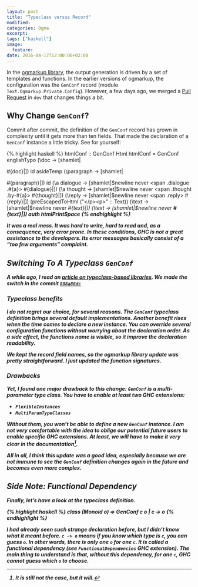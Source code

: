 ```yaml
---
layout: post
title: "Typeclass versus Record"
modified:
categories: Ogma
excerpt:
tags: ["haskell"]
image:
  feature:
date: 2016-04-17T12:00:00+02:00
---
```


In the [ogmarkup library](https://github.com/ikyushii/ogmarkup), the output
generation is driven by a set of templates and functions. In the earlier
versions of ogmarkup, the configuration was the `GenConf` record (module
`Text.Ogmarkup.Private.Config`). However, a few days ago, we merged a [Pull
Request](https://github.com/ogma-project/ogmarkup/pull/35) in `dev` that changes
things a bit.

## Why Change `GenConf`?

Commit after commit, the definition of the `GenConf` record has grown in
complexity until it gets more than ten fields. That made the declaration of a
`GenConf` instance a little tricky. See for yourself:

{% highlight haskell %}
htmlConf :: GenConf Html
htmlConf =
  GenConf englishTypo
          (\doc -> [shamlet|<article>#{doc}|])
          id
          asideTemp
          (\paragraph -> [shamlet|<p>#{paragraph}|])
          id
          (\a dialogue -> [shamlet|$newline never
                                   <span .dialogue .#{a}>
                                     #{dialogue}|])
          (\a thought -> [shamlet|$newline never
                                  <span .thought .by-#{a}>
                                    #{thought}|])
          (\reply -> [shamlet|$newline never
                              <span .reply>
                                #{reply}|])
          (preEscapedToHtml ("</p><p>" :: Text))
          (\text -> [shamlet|$newline never
                             <em>#{text}|])
          (\text -> [shamlet|$newline never
                             <strong>#{text}|])
          auth
          htmlPrintSpace
{% endhighlight %}

It was a real mess. It was hard to write, hard to read and, as a consequence,
very error prone. In these conditions, GHC is not a great assistance to the
developers. Its error messages basically consist of a “too few arguments”
complaint.

## Switching To A Typeclass `GenConf`

A while ago, I read an [article on typeclass-based
libraries](http://www.yesodweb.com/blog/2016/03/why-i-prefer-typeclass-based-libraries).
We made the switch in the commit
[`888a86dc`](https://github.com/ogma-project/ogmarkup/pull/35/commits/888a86dc139da0a3f81f2fded66354ceec5cb4c1)

### Typeclass benefits

I do not regret our choice, for several reasons.  The `GenConf` typeclass
definition brings several default implementations. Another benefit rises when
the time comes to declare a new instance. You can override several
configuration functions without worrying about the declaration order. As a side effect,
the functions name is visible, so it improve the declaration readability.

We kept the record field names, so the ogmarkup library update was pretty
straightforward. I just updated the function signatures.

### Drawbacks

Yet, I found one major drawback to this change: `GenConf` is a multi-parameter
type class. You have to enable at least two GHC extensions:

* `FlexibleInstances`
* `MultiParamTypeClasses`

Without them, you won’t be able to define a new `GenConf` instance. I am not
very comfortable with the idea to oblige our potential future users to enable
specific GHC extensions. At least, we will have to make it very clear in the
documentation[^1].

[^1]: It is still not the case, but it *will*.

All in all, I think this update was a good idea, especially because we are not
immune to see the `GenConf` definition changes again in the future and becomes
even more complex.

## Side Note: Functional Dependency

Finally, let’s have a look at the typeclass definition.

{% highlight haskell %}
class (Monoid o) => GenConf c o | c -> o
{% endhighlight %}

I had already seen such strange declaration before, but I didn’t know what it
meant before. `c -> o` means if you know which type is `c`, you can guess `o`.
In other words, there is only one `o` for one `c`. It is called a functional
dependency (see `FunctionalDependencies` GHC extension). The main thing to
understand is that, without this dependency, for one `c`, GHC cannot guess which
`o` to choose.
